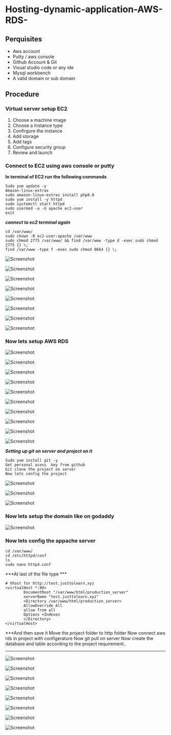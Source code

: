 # Hosting-dynamic-application-AWS-RDS-
## Perquisites
- Aws account
- Putty / aws console
- Github Account & Git
- Visual studio code or any ide
- Mysql workbench
- A valid domain or sub domain
## Procedure
### Virtual server setup EC2
1.	Choose a machine image
2.	Choose a Instance type
3.	Confirgure the instance
4.	Add storage 
5.	Add tags 
6.	Configure security group 
7.	Review and launch
### Connect to EC2 using aws console or putty
**In terminal of EC2 run the following commands**
```
Sudo yum update -y 
Amazon-linux-extras
sudo amazon-linux-extras install php8.0
sudo yum install -y httpd
sudo systemctl start httpd
sudo usermod -a -G apache ec2-user
exit
```
***connect to ec2 terminal again***
```
cd /var/www/
sudo chown -R ec2-user:apache /var/www
sudo chmod 2775 /var/www/ && find /var/www -type d -exec sudo chmod 2775 {} \;
find /var/www -type f -exec sudo chmod 0664 {} \;
```
![Screenshot](https://github.com/prakash02dec/Hosting-dynamic-application-AWS-RDS-/blob/00f33aa11819d2e6059b04f62660e419f754efa4/images/Screenshot%20(185).png)

![Screenshot](https://github.com/prakash02dec/Hosting-dynamic-application-AWS-RDS-/blob/00f33aa11819d2e6059b04f62660e419f754efa4/images/Screenshot%20(186).png)

![Screenshot](https://github.com/prakash02dec/Hosting-dynamic-application-AWS-RDS-/blob/00f33aa11819d2e6059b04f62660e419f754efa4/images/Screenshot%20(187).png)

![Screenshot](https://github.com/prakash02dec/Hosting-dynamic-application-AWS-RDS-/blob/00f33aa11819d2e6059b04f62660e419f754efa4/images/Screenshot%20(188).png)

![Screenshot](https://github.com/prakash02dec/Hosting-dynamic-application-AWS-RDS-/blob/00f33aa11819d2e6059b04f62660e419f754efa4/images/Screenshot%20(189).png)

![Screenshot](https://github.com/prakash02dec/Hosting-dynamic-application-AWS-RDS-/blob/00f33aa11819d2e6059b04f62660e419f754efa4/images/Screenshot%20(191).png)

![Screenshot](https://github.com/prakash02dec/Hosting-dynamic-application-AWS-RDS-/blob/00f33aa11819d2e6059b04f62660e419f754efa4/images/Screenshot%20(192).png)

![Screenshot](https://github.com/prakash02dec/Hosting-dynamic-application-AWS-RDS-/blob/00f33aa11819d2e6059b04f62660e419f754efa4/images/Screenshot%20(193).png)

### Now lets setup AWS RDS

![Screenshot](https://github.com/prakash02dec/Hosting-dynamic-application-AWS-RDS-/blob/00f33aa11819d2e6059b04f62660e419f754efa4/images/Screenshot%20(200).png)

![Screenshot](https://github.com/prakash02dec/Hosting-dynamic-application-AWS-RDS-/blob/00f33aa11819d2e6059b04f62660e419f754efa4/images/Screenshot%20(201).png)

![Screenshot](https://github.com/prakash02dec/Hosting-dynamic-application-AWS-RDS-/blob/00f33aa11819d2e6059b04f62660e419f754efa4/images/Screenshot%20(202).png)

![Screenshot](https://github.com/prakash02dec/Hosting-dynamic-application-AWS-RDS-/blob/00f33aa11819d2e6059b04f62660e419f754efa4/images/Screenshot%20(203).png)

![Screenshot](https://github.com/prakash02dec/Hosting-dynamic-application-AWS-RDS-/blob/00f33aa11819d2e6059b04f62660e419f754efa4/images/Screenshot%20(204).png)

![Screenshot](https://github.com/prakash02dec/Hosting-dynamic-application-AWS-RDS-/blob/00f33aa11819d2e6059b04f62660e419f754efa4/images/Screenshot%20(205).png)

![Screenshot](https://github.com/prakash02dec/Hosting-dynamic-application-AWS-RDS-/blob/00f33aa11819d2e6059b04f62660e419f754efa4/images/Screenshot%20(206).png)

![Screenshot](https://github.com/prakash02dec/Hosting-dynamic-application-AWS-RDS-/blob/00f33aa11819d2e6059b04f62660e419f754efa4/images/Screenshot%20(207).png)

![Screenshot](https://github.com/prakash02dec/Hosting-dynamic-application-AWS-RDS-/blob/00f33aa11819d2e6059b04f62660e419f754efa4/images/Screenshot%20(210).png)

![Screenshot](https://github.com/prakash02dec/Hosting-dynamic-application-AWS-RDS-/blob/00f33aa11819d2e6059b04f62660e419f754efa4/images/Screenshot%20(211).png)

***Setting up git on server and project on it***
```
Sudo yum install git -y
Get personal acess  key from github
Git clone the project on server 
Now lets config the project 
```

![Screenshot](https://github.com/prakash02dec/Hosting-dynamic-application-AWS-RDS-/blob/00f33aa11819d2e6059b04f62660e419f754efa4/images/Screenshot%20(212).png)

![Screenshot](https://github.com/prakash02dec/Hosting-dynamic-application-AWS-RDS-/blob/00f33aa11819d2e6059b04f62660e419f754efa4/images/Screenshot%20(213).png)

![Screenshot](https://github.com/prakash02dec/Hosting-dynamic-application-AWS-RDS-/blob/00f33aa11819d2e6059b04f62660e419f754efa4/images/Screenshot%20(214).png)

### Now lets setup the domain like on godaddy

![Screenshot](https://github.com/prakash02dec/Hosting-dynamic-application-AWS-RDS-/blob/00f33aa11819d2e6059b04f62660e419f754efa4/images/Screenshot%20(215).png)

### Now lets config the appache server
```
cd /var/www/
cd /etc/httpd/conf
ls
sudo nano httpd.conf
```
***At last of the file type  ***
```
# Vhost for http://test.justtolearn.xyz
<virtualHost *:80>
        DocumentRoot "/var/www/html/production_server"
        serverName "test.justtolearn.xyz"
        <Directory /var/www/html/production_server>
        AllowOverride All
        allow from all
        Options +Indexes
        </Directory>
</virtualHost>
```
***And then save it
Move the project folder to http folder 
Now  connect aws rds in project with configerature 
Now git pull on server 
Now create the database and table according to the project requirement..
***

![Screenshot](https://github.com/prakash02dec/Hosting-dynamic-application-AWS-RDS-/blob/00f33aa11819d2e6059b04f62660e419f754efa4/images/Screenshot%20(216).png)

![Screenshot](https://github.com/prakash02dec/Hosting-dynamic-application-AWS-RDS-/blob/00f33aa11819d2e6059b04f62660e419f754efa4/images/Screenshot%20(217).png)

![Screenshot](https://github.com/prakash02dec/Hosting-dynamic-application-AWS-RDS-/blob/00f33aa11819d2e6059b04f62660e419f754efa4/images/Screenshot%20(218).png)

![Screenshot](https://github.com/prakash02dec/Hosting-dynamic-application-AWS-RDS-/blob/00f33aa11819d2e6059b04f62660e419f754efa4/images/Screenshot%20(219).png)


![Screenshot](https://github.com/prakash02dec/Hosting-dynamic-application-AWS-RDS-/blob/00f33aa11819d2e6059b04f62660e419f754efa4/images/Screenshot%20(220).png)

![Screenshot](https://github.com/prakash02dec/Hosting-dynamic-application-AWS-RDS-/blob/00f33aa11819d2e6059b04f62660e419f754efa4/images/Screenshot%20(221).png)

![Screenshot](https://github.com/prakash02dec/Hosting-dynamic-application-AWS-RDS-/blob/00f33aa11819d2e6059b04f62660e419f754efa4/images/Screenshot%20(222).png)

![Screenshot](https://github.com/prakash02dec/Hosting-dynamic-application-AWS-RDS-/blob/00f33aa11819d2e6059b04f62660e419f754efa4/images/Screenshot%20(223).png)
